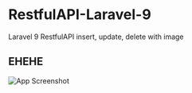 
# RestfulAPI-Laravel-9

Laravel 9 RestfulAPI insert, update, delete with image




## EHEHE

![App Screenshot](https://c.tenor.com/eWF2COsIrWwAAAAC/hehe-shamiko.gif)

